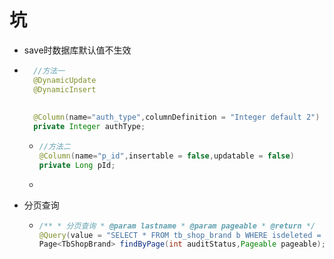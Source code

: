 # 坑 

- save时数据库默认值不生效
  
- ```java
    //方法一
    @DynamicUpdate
    @DynamicInsert
    
    
    @Column(name="auth_type",columnDefinition = "Integer default 2")
    private Integer authType;
    ```
  
  - ```java
    //方法二
    @Column(name="p_id",insertable = false,updatable = false)
    private Long pId;
    ```
  
  - 
  
- 分页查询

  - ```java
    /** * 分页查询 * @param lastname * @param pageable * @return */
    @Query(value = "SELECT * FROM tb_shop_brand b WHERE isdeleted = 0 and audit_status=?1  ORDER BY update_time desc nulls last,audit_time desc NULLS LAST",        countQuery = "SELECT count(*) FROM  tb_shop_brand b WHERE isdeleted = 0 and audit_status=?1", nativeQuery = true)
    Page<TbShopBrand> findByPage(int auditStatus,Pageable pageable);
    ```

    